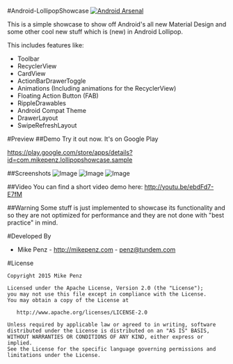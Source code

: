 #Android-LollipopShowcase [![Android Arsenal](https://img.shields.io/badge/Android%20Arsenal-Android--LollipopShowcase-brightgreen.svg?style=flat)](https://android-arsenal.com/details/3/1057)

This is a simple showcase to show off Android's all new Material Design and some other cool new stuff which is (new) in Android Lollipop.

This includes features like:
- Toolbar
- RecyclerView
- CardView
- ActionBarDrawerToggle
- Animations (Including animations for the RecyclerView)
- Floating Action Button (FAB)
- RippleDrawables
- Android Compat Theme
- DrawerLayout
- SwipeRefreshLayout

#Preview
##Demo
Try it out now. It's on Google Play

https://play.google.com/store/apps/details?id=com.mikepenz.lollipopshowcase.sample

##Screenshots
![Image](https://raw.githubusercontent.com/mikepenz/Android-LollipopShowcase/master/DEV/screenshots/screenshot_1_small.jpg)
![Image](https://raw.githubusercontent.com/mikepenz/Android-LollipopShowcase/master/DEV/screenshots/screenshot_2_small.jpg)
![Image](https://raw.githubusercontent.com/mikepenz/Android-LollipopShowcase/master/DEV/screenshots/screenshot_3_small.jpg)

##Video
You can find a short video demo here: http://youtu.be/ebdFd7-E7fM


##Warning
Some stuff is just implemented to showcase its functionality and so they are not optimized for performance and they are not done with "best practice" in mind.


#Developed By

* Mike Penz - http://mikepenz.com - <penz@tundem.com>


#License

    Copyright 2015 Mike Penz

    Licensed under the Apache License, Version 2.0 (the "License");
    you may not use this file except in compliance with the License.
    You may obtain a copy of the License at

       http://www.apache.org/licenses/LICENSE-2.0

    Unless required by applicable law or agreed to in writing, software
    distributed under the License is distributed on an "AS IS" BASIS,
    WITHOUT WARRANTIES OR CONDITIONS OF ANY KIND, either express or implied.
    See the License for the specific language governing permissions and
    limitations under the License.
